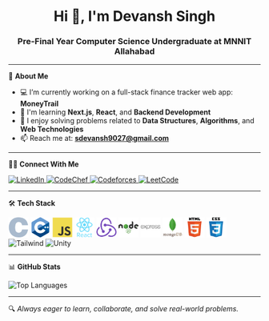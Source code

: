 <h1 align="center">Hi 👋, I'm Devansh Singh</h1>
<h3 align="center">Pre-Final Year Computer Science Undergraduate at MNNIT Allahabad</h3>

---

🎯 **About Me**

- 💻 I’m currently working on a full-stack finance tracker web app: **MoneyTrail**
- 🚀 I'm learning **Next.js**, **React**, and **Backend Development**
- 🧠 I enjoy solving problems related to **Data Structures**, **Algorithms**, and **Web Technologies**
- 📫 Reach me at: **sdevansh9027@gmail.com**

---

🧑‍💼 **Connect With Me**

<p align="left">
  <a href="https://linkedin.com/in/devansh-singh2k6" target="_blank">
    <img src="https://raw.githubusercontent.com/rahuldkjain/github-profile-readme-generator/master/src/images/icons/Social/linked-in-alt.svg" alt="LinkedIn" width="30" />
  </a>
  <a href="https://www.codechef.com/users/sdevansh" target="_blank">
    <img src="https://cdn.jsdelivr.net/npm/simple-icons@3.1.0/icons/codechef.svg" alt="CodeChef" width="30" />
  </a>
  <a href="https://codeforces.com/profile/devu_2k6" target="_blank">
    <img src="https://raw.githubusercontent.com/rahuldkjain/github-profile-readme-generator/master/src/images/icons/Social/codeforces.svg" alt="Codeforces" width="30" />
  </a>
  <a href="https://www.leetcode.com/alien_coder" target="_blank">
    <img src="https://raw.githubusercontent.com/rahuldkjain/github-profile-readme-generator/master/src/images/icons/Social/leet-code.svg" alt="LeetCode" width="30" />
  </a>
</p>

---

🛠️ **Tech Stack**

<p align="left">
  <img src="https://raw.githubusercontent.com/devicons/devicon/master/icons/c/c-original.svg" alt="C" width="40" />
  <img src="https://raw.githubusercontent.com/devicons/devicon/master/icons/cplusplus/cplusplus-original.svg" alt="C++" width="40" />
  <img src="https://raw.githubusercontent.com/devicons/devicon/master/icons/javascript/javascript-original.svg" alt="JavaScript" width="40" />
  <img src="https://raw.githubusercontent.com/devicons/devicon/master/icons/react/react-original-wordmark.svg" alt="React" width="40" />
  <img src="https://raw.githubusercontent.com/devicons/devicon/master/icons/redux/redux-original.svg" alt="Redux" width="40" />
  <img src="https://raw.githubusercontent.com/devicons/devicon/master/icons/nodejs/nodejs-original-wordmark.svg" alt="Node.js" width="40" />
  <img src="https://raw.githubusercontent.com/devicons/devicon/master/icons/express/express-original-wordmark.svg" alt="Express" width="40" />
  <img src="https://raw.githubusercontent.com/devicons/devicon/master/icons/mongodb/mongodb-original-wordmark.svg" alt="MongoDB" width="40" />
  <img src="https://raw.githubusercontent.com/devicons/devicon/master/icons/html5/html5-original-wordmark.svg" alt="HTML5" width="40" />
  <img src="https://raw.githubusercontent.com/devicons/devicon/master/icons/css3/css3-original-wordmark.svg" alt="CSS3" width="40" />
  <img src="https://www.vectorlogo.zone/logos/tailwindcss/tailwindcss-icon.svg" alt="Tailwind" width="40" />
  <img src="https://www.vectorlogo.zone/logos/unity3d/unity3d-icon.svg" alt="Unity" width="40" />
</p>

---

📊 **GitHub Stats**

<p align="left">
  <img src="https://github-readme-stats.vercel.app/api/top-langs/?username=devu-2006&layout=compact&langs_count=8&theme=default" alt="Top Languages" />
</p>

---

🔍 *Always eager to learn, collaborate, and solve real-world problems.*

